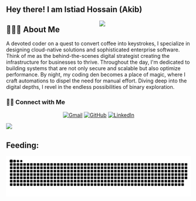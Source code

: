 ## Hey there! I am Istiad Hossain (Akib)

<img align='right' src="coding.gif" width="250">


## 👨🏻‍💻 About Me
A devoted coder on a quest to convert coffee into keystrokes, I specialize in designing cloud-native solutions and sophisticated enterprise software. Think of me as the behind-the-scenes digital strategist creating the infrastructure for businesses to thrive. Throughout the day, I'm dedicated to building systems that are not only secure and scalable but also optimize performance. By night, my coding den becomes a place of magic, where I craft automations to dispel the need for manual effort. Diving deep into the digital depths, I revel in the endless possibilities of binary exploration.

### 🤝🏻 Connect with Me

<p align="center">
	<a href="mailto:akib94dhk@gmail.com"><img src="https://img.icons8.com/bubbles/50/000000/gmail.png" alt="Gmail"/></a>
	<a href="https://github.com/notorious94"><img src="https://img.icons8.com/bubbles/50/000000/github.png" alt="GitHub"/></a>
	<a href="https://www.linkedin.com/in/akib94/"><img src="https://img.icons8.com/bubbles/50/000000/linkedin.png" alt="LinkedIn"/></a>
</p>

<a href="https://www.youtube.com/watch?v=dQw4w9WgXcQ"><img src="colorbar.gif"></a>

## Feeding:
![Snake animation](https://raw.githubusercontent.com/shabnajL/shabnajL/output/github-contribution-grid-snake-dark.svg)
